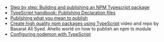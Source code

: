 * [Step by step: Building and publishing an NPM Typescript package](https://itnext.io/step-by-step-building-and-publishing-an-npm-typescript-package-44fe7164964c)
* [TypeScript handbook: Publishing Declaration files](https://www.typescriptlang.org/docs/handbook/declaration-files/publishing.html)
* [Publishing what you mean to publish](https://blog.npmjs.org/post/165769683050/publishing-what-you-mean-to-publish)
* [Create high quality npm packages using TypeScript](https://egghead.io/lessons/typescript-create-high-quality-npm-packages-using-typescript) video and repo by Basarat Ali Syed. Ahello world on how to publish an npm ts module
* [Configuring nodemon with TypeScript](https://blog.logrocket.com/configuring-nodemon-with-typescript)

